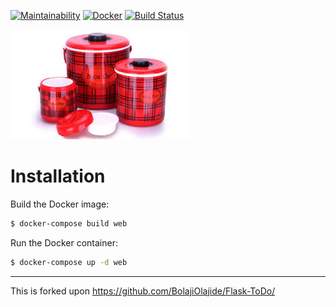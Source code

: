 [![Maintainability](https://api.codeclimate.com/v1/badges/b4153c7fff03245f0e91/maintainability)](https://codeclimate.com/github/dennisotugo/Flask-Postgres-Docker-CI-CD/maintainability)
[![Docker](https://img.shields.io/docker/automated/jrottenberg/ffmpeg.svg?maxAge=2592000)]()
[![Build Status](https://travis-ci.org/dennisotugo/Flask-Postgres-Docker-CI-CD.svg?branch=master)](https://travis-ci.org/dennisotugo/Flask-Postgres-Docker-CI-CD)


![Flask Logo](flask.jpeg)

# Installation
Build the Docker image:

```bash
$ docker-compose build web
```

Run the Docker container:

```bash
$ docker-compose up -d web
```

------
This is forked upon https://github.com/BolajiOlajide/Flask-ToDo/
